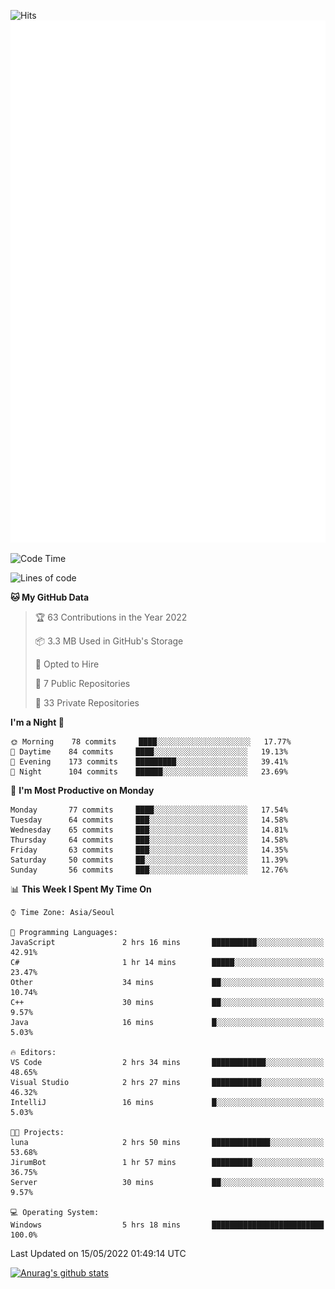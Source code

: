 ![Hits](https://hits.seeyoufarm.com/api/count/incr/badge.svg?url=https%3A%2F%2Fgithub.com%2Fkokose1234&count_bg=%2379C83D&title_bg=%23555555&icon=apple.svg&icon_color=%23E7E7E7&title=hits&edge_flat=false)
<br/>
![Metrics](https://github.com/kokose1234/kokose1234/blob/main/github-metrics.svg)

<!--START_SECTION:waka-->
![Code Time](http://img.shields.io/badge/Code%20Time-640%20hrs%204%20mins-blue)

![Lines of code](https://img.shields.io/badge/From%20Hello%20World%20I%27ve%20Written-2%20Million%20lines%20of%20code-blue)

**🐱 My GitHub Data** 

> 🏆 63 Contributions in the Year 2022
 > 
> 📦 3.3 MB Used in GitHub's Storage 
 > 
> 💼 Opted to Hire
 > 
> 📜 7 Public Repositories 
 > 
> 🔑 33 Private Repositories  
 > 
**I'm a Night 🦉** 

```text
🌞 Morning    78 commits     ████░░░░░░░░░░░░░░░░░░░░░   17.77% 
🌆 Daytime    84 commits     ████░░░░░░░░░░░░░░░░░░░░░   19.13% 
🌃 Evening    173 commits    █████████░░░░░░░░░░░░░░░░   39.41% 
🌙 Night      104 commits    ██████░░░░░░░░░░░░░░░░░░░   23.69%

```
📅 **I'm Most Productive on Monday** 

```text
Monday       77 commits     ████░░░░░░░░░░░░░░░░░░░░░   17.54% 
Tuesday      64 commits     ███░░░░░░░░░░░░░░░░░░░░░░   14.58% 
Wednesday    65 commits     ███░░░░░░░░░░░░░░░░░░░░░░   14.81% 
Thursday     64 commits     ███░░░░░░░░░░░░░░░░░░░░░░   14.58% 
Friday       63 commits     ███░░░░░░░░░░░░░░░░░░░░░░   14.35% 
Saturday     50 commits     ██░░░░░░░░░░░░░░░░░░░░░░░   11.39% 
Sunday       56 commits     ███░░░░░░░░░░░░░░░░░░░░░░   12.76%

```


📊 **This Week I Spent My Time On** 

```text
⌚︎ Time Zone: Asia/Seoul

💬 Programming Languages: 
JavaScript               2 hrs 16 mins       ██████████░░░░░░░░░░░░░░░   42.91% 
C#                       1 hr 14 mins        █████░░░░░░░░░░░░░░░░░░░░   23.47% 
Other                    34 mins             ██░░░░░░░░░░░░░░░░░░░░░░░   10.74% 
C++                      30 mins             ██░░░░░░░░░░░░░░░░░░░░░░░   9.57% 
Java                     16 mins             █░░░░░░░░░░░░░░░░░░░░░░░░   5.03%

🔥 Editors: 
VS Code                  2 hrs 34 mins       ████████████░░░░░░░░░░░░░   48.65% 
Visual Studio            2 hrs 27 mins       ███████████░░░░░░░░░░░░░░   46.32% 
IntelliJ                 16 mins             █░░░░░░░░░░░░░░░░░░░░░░░░   5.03%

🐱‍💻 Projects: 
luna                     2 hrs 50 mins       █████████████░░░░░░░░░░░░   53.68% 
JirumBot                 1 hr 57 mins        █████████░░░░░░░░░░░░░░░░   36.75% 
Server                   30 mins             ██░░░░░░░░░░░░░░░░░░░░░░░   9.57%

💻 Operating System: 
Windows                  5 hrs 18 mins       █████████████████████████   100.0%

```


 Last Updated on 15/05/2022 01:49:14 UTC
<!--END_SECTION:waka-->

[![Anurag's github stats](https://github-readme-stats.vercel.app/api?username=kokose1234&theme=dracula)](https://github.com/anuraghazra/github-readme-stats)



	
